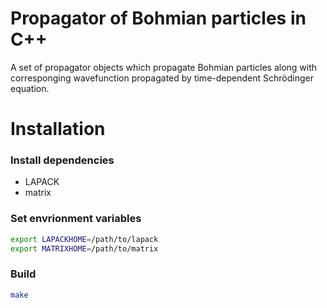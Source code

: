 # Propagator of Bohmian particles in C++

A set of propagator objects which propagate Bohmian particles along with corresponging wavefunction propagated by time-dependent Schrödinger equation.


# Installation

### Install dependencies

- LAPACK
- matrix

### Set envrionment variables

``` bash
export LAPACKHOME=/path/to/lapack
export MATRIXHOME=/path/to/matrix
```

### Build

``` bash
make
```


